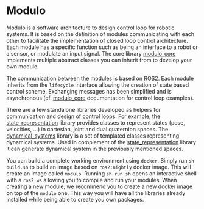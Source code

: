 # Modulo

Modulo is a software architecture to design control loop for robotic systems. It is based on the definition of modules communicating with each other to facilitate the implementation of closed loop control architecture. Each module has a specific function such as being an interface to a robot or a sensor, or modulate an input signal. The core library [modulo_core](./src/modulo_core) implements multiple abstract classes you can inherit from to develop your own module.

The communication between the modules is based on ROS2. Each module inherits from the `lifecycle` interface allowing the creation of state based control scheme. Exchanging messages has been simplified and is asynchronous (cf. [modulo_core](./src/modulo_core) documentation for control loop examples).

There are a few standalone libraries developed as helpers for communication and design of control loops. For example, the [state_representation](./lib/state_representation) library provides classes to represent states (pose, velocities, ...) in cartesian, joint and dual quaternion spaces. The [dynamical_systems](./lib/dynamical_systems) library is a set of templated classes representing dynamical systems. Used in complement of the [state_representation](./lib/state_representation) library it can generate dynamical system in the previously mentioned spaces.

You can build a complete working environment using `docker`. Simply run `sh build.sh` to build an image based on `ros2:nightly` docker image. This will create an image called `modulo`. Running `sh run.sh` opens an interactive shell with a `ros2_ws` allowing you to compile and run your modules. When creating a new module, we recommend you to create a new docker image on top of the `modulo` one. This way you will have all the libraries already installed while being able to create you own packages.
